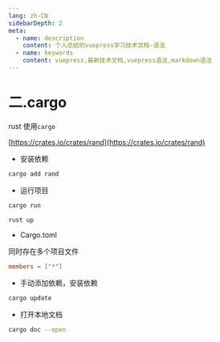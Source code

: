 ```yaml
---
lang: zh-CN
sidebarDepth: 2
meta:
  - name: description
    content: 个人总结的vuepress学习技术文档-语法
  - name: keywords
    content: vuepress,最新技术文档,vuepress语法,markdown语法
---
```


# 二.cargo

rust 使用`cargo`

[https://crates.io/crates/rand](https://crates.io/crates/rand)

- 安装依赖

```sh
cargo add rand
```

- 运行项目

```sh
cargo run
```

```sh
rust up
```

- Cargo.toml

同时存在多个项目文件

```toml
members = ["*"]
```

- 手动添加依赖，安装依赖

```sh
cargo update
```

- 打开本地文档

```sh
cargo doc --open
```
